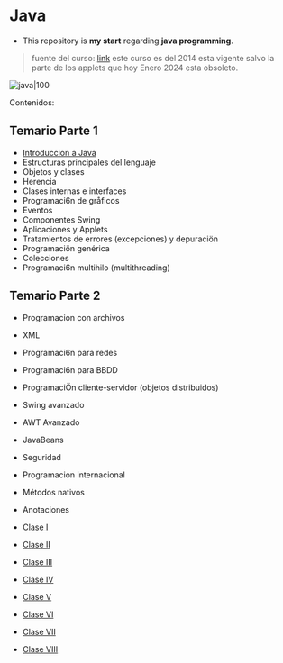 # Java
- This repository is **my start** regarding **java programming**.
> fuente del curso: [link](https://www.youtube.com/watch?v=coK4jM5wvko&list=PLU8oAlHdN5BktAXdEVCLUYzvDyqRQJ2lk&index=2)
> este curso es del 2014 esta vigente salvo la parte de los applets que hoy Enero 2024 esta obsoleto.

![java|100](https://brandslogos.com/wp-content/uploads/images/large/java-logo-1.png)

Contenidos:

## Temario Parte 1

- [Introduccion a Java]()
- Estructuras principales del lenguaje
- Objetos y clases 
- Herencia
- Clases internas e interfaces
- Programaci6n de gråficos
- Eventos
- Componentes Swing
- Aplicaciones y Applets
- Tratamientos de errores (excepciones) y depuraciön
- Programaciön genérica
- Colecciones
- Programaci6n multihilo (multithreading)

## Temario Parte 2

- Programacion con archivos
- XML
- Programaci6n para redes
- Programaci6n para BBDD
- ProgramaciÖn cliente-servidor (objetos distribuidos)
- Swing avanzado
- AWT Avanzado
- JavaBeans
- Seguridad
- Programacion internacional
- Métodos nativos
- Anotaciones

- [Clase I](#clase-i)
- [Clase II](#clase-ii-y-iii)
- [Clase III](#clase-ii-y-iii)
- [Clase IV](#clase-iv)
- [Clase V](#clase-v)
- [Clase VI](#clase-vi)
- [Clase VII](#clase-vii)
- [Clase VIII](#clase-viii)

<!-- Usar como Plantilla -->

<!-- - [Unidad I y III](#unidad-iii-y-iv)
  - [Clase IX](#clase-ix)
  - [Clase X](#clase-x)
  - [Clase XI](#clase-xi)
- [Modelos de Parcial](#modelos-de-parcial)
  - [Primer Parcial](#primer-parcial)
  - [Segundo Parcial](#segundo-parcial)
  - [Código del Profesor 2do Parcial](#código-del-profesor-segundo-parcial)
  - [Recuperatorio del Primer Parcial](#recuperatorio-del-primer-parcial)
  - [Recuperatorio del Segundo Parcial](#recuperatorio-del-segundo-parcial)
  - [Integrador](#examen-integrador)
  - [Final](#examen-final)
# Materia Finalizada !

  # Modelos de Parcial
### Primer Parcial
> El Código esta comentado
- [Carpeta del Parcial I](https://github.com/MONZONPUNTOEXE/Introduccion-a-la-Programacion-I/tree/main/Modelos%20de%20Parcial/Modelo%20Primer%20Parcial)

  - [Enunciado](https://github.com/MONZONPUNTOEXE/Introduccion-a-la-Programacion-I/tree/main/Modelos%20de%20Parcial/Modelo%20Primer%20Parcial/Punto_1)
  - [Punto I: Código de ejercicio 1 (Suma y Promedio de números) resuelto](https://github.com/MONZONPUNTOEXE/Introduccion-a-la-Programacion-I/tree/main/Modelos%20de%20Parcial/Modelo%20Primer%20Parcial/Punto_2)
  - [Punto II Código de ejercicio 2 (Maximos y su sumatoria) resuelto](https://github.com/MONZONPUNTOEXE/Introduccion-a-la-Programacion-I/tree/main/Modelos%20de%20Parcial/Modelo%20Primer%20Parcial/Punto_2)
  - [Punto III Código de ejercicio 3 (Sublotes de números) resuelto](https://github.com/MONZONPUNTOEXE/Introduccion-a-la-Programacion-I/tree/main/Modelos%20de%20Parcial/Modelo%20Primer%20Parcial/Punto_3)
    - [main](https://github.com/MONZONPUNTOEXE/Introduccion-a-la-Programacion-I/blob/main/Modelos%20de%20Parcial/Modelo%20Primer%20Parcial/Punto_3/main.py)
    - [negocio](https://github.com/MONZONPUNTOEXE/Introduccion-a-la-Programacion-I/blob/main/Modelos%20de%20Parcial/Modelo%20Primer%20Parcial/Punto_3/negocio.py)
    - [utils](https://github.com/MONZONPUNTOEXE/Introduccion-a-la-Programacion-I/blob/main/Modelos%20de%20Parcial/Modelo%20Primer%20Parcial/Punto_3/utils.py) -->
